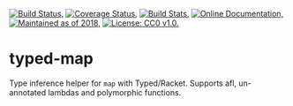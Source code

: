 [![Build Status,](https://img.shields.io/travis/jsmaniac/typed-map/main.svg)](https://travis-ci.org/jsmaniac/typed-map)
[![Coverage Status,](https://img.shields.io/codecov/c/github/jsmaniac/typed-map/main.svg)](https://codecov.io/gh/jsmaniac/typed-map)
[![Build Stats,](https://img.shields.io/badge/build-stats-blue.svg)](http://jsmaniac.github.io/travis-stats/#jsmaniac/typed-map)
[![Online Documentation,](https://img.shields.io/badge/docs-online-blue.svg)](http://docs.racket-lang.org/typed-map/)
[![Maintained as of 2018,](https://img.shields.io/maintenance/yes/2018.svg)](https://github.com/jsmaniac/typed-map/issues)
[![License: CC0 v1.0.](https://img.shields.io/badge/license-CC0-blue.svg)](https://creativecommons.org/publicdomain/zero/1.0/)

typed-map
=========

Type inference helper for `map` with Typed/Racket.
Supports afl, un-annotated lambdas and polymorphic functions.